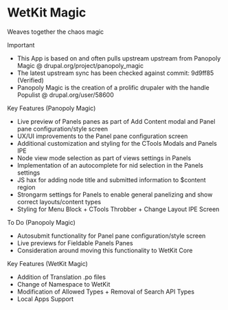 WetKit Magic
==============
Weaves together the chaos magic

Important
* This App is based on and often pulls upstream upstream from Panopoly Magic @ drupal.org/project/panopoly_magic
* The latest upstream sync has been checked against commit: 9d9ff85 (Verified)
* Panopoly Magic is the creation of a prolific drupaler with the handle Populist @ drupal.org/user/58600

Key Features (Panopoly Magic)
* Live preview of Panels panes as part of Add Content modal and Panel pane configuration/style screen
* UX/UI improvements to the Panel pane configuration screen
* Additional customization and styling for the CTools Modals and Panels IPE
* Node view mode selection as part of views settings in Panels
* Implementation of an autocomplete for nid selection in the Panels settings
* JS hax for adding node title and submitted information to $content region 
* Strongarm settings for Panels to enable general panelizing and show correct layouts/content types
* Styling for Menu Block + CTools Throbber + Change Layout IPE Screen

To Do (Panopoly Magic)
* Autosubmit functionality for Panel pane configuration/style screen
* Live previews for Fieldable Panels Panes
* Consideration around moving this functionality to WetKit Core

Key Features (WetKit Magic)
* Addition of Translation .po files
* Change of Namespace to WetKit
* Modification of Allowed Types + Removal of Search API Types
* Local Apps Support
